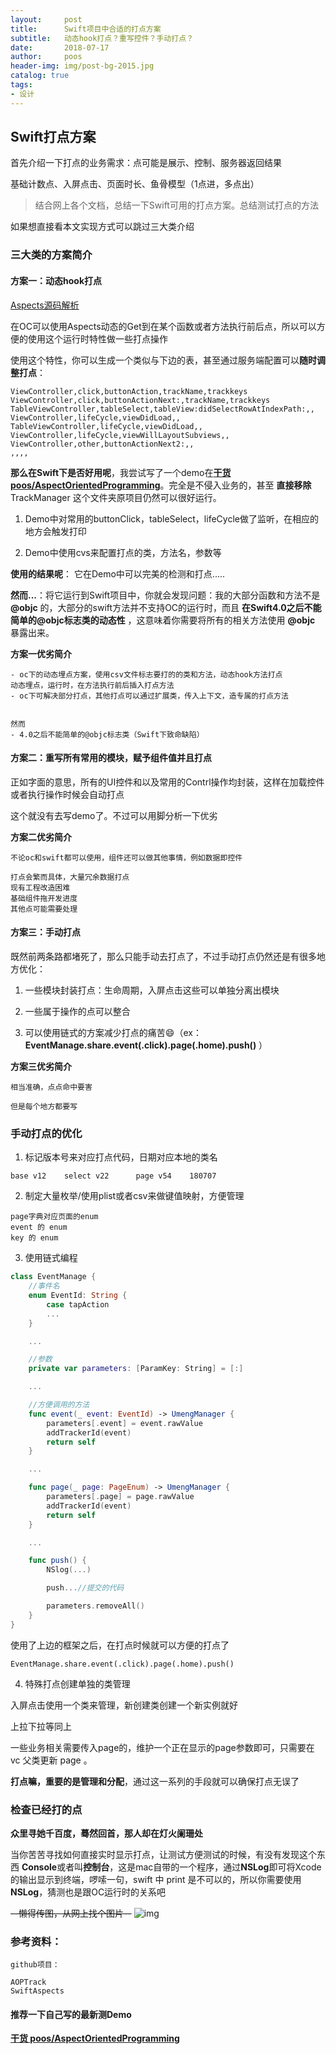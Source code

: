 ```yaml
---
layout:     post
title:      Swift项目中合适的打点方案
subtitle:   动态hook打点？重写控件？手动打点？
date:       2018-07-17
author:     poos
header-img: img/post-bg-2015.jpg
catalog: true
tags:
- 设计
---
```


## Swift打点方案



首先介绍一下打点的业务需求：点可能是展示、控制、服务器返回结果

基础计数点、入屏点击、页面时长、鱼骨模型（1点进，多点出）



> 结合网上各个文档，总结一下Swift可用的打点方案。总结测试打点的方法


如果想直接看本文实现方式可以跳过三大类介绍

### 三大类的方案简介

#### 方案一：动态hook打点

[Aspects源码解析](https://www.jianshu.com/p/2c93446d86bd)

在OC可以使用Aspects动态的Get到在某个函数或者方法执行前后点，所以可以方便的使用这个运行时特性做一些打点操作

使用这个特性，你可以生成一个类似与下边的表，甚至通过服务端配置可以**随时调整打点**：
```
ViewController,click,buttonAction,trackName,trackkeys
ViewController,click,buttonActionNext:,trackName,trackkeys
TableViewController,tableSelect,tableView:didSelectRowAtIndexPath:,,
ViewController,lifeCycle,viewDidLoad,,
TableViewController,lifeCycle,viewDidLoad,,
ViewController,lifeCycle,viewWillLayoutSubviews,,
ViewController,other,buttonActionNext2:,,
,,,,
```

**那么在Swift下是否好用呢**，我尝试写了一个demo在[**干货 poos/AspectOrientedProgramming**](https://github.com/poos/SwiftEFarm)。完全是不侵入业务的，甚至 **直接移除** TrackManager 这个文件夹原项目仍然可以很好运行。

1. Demo中对常用的buttonClick，tableSelect，lifeCycle做了监听，在相应的地方会触发打印

2. Demo中使用cvs来配置打点的类，方法名，参数等

**使用的结果呢**： 它在Demo中可以完美的检测和打点.....

**然而...**：将它运行到Swift项目中，你就会发现问题：我的大部分函数和方法不是 **@objc** 的，大部分的swift方法并不支持OC的运行时，而且 **在Swift4.0之后不能简单的@objc标志类的动态性** ，这意味着你需要将所有的相关方法使用 **@objc** 暴露出来。


**方案一优劣简介**
```
- oc下的动态埋点方案，使用csv文件标志要打的的类和方法，动态hook方法打点
动态埋点，运行时，在方法执行前后插入打点方法
- oc下可解决部分打点，其他打点可以通过扩展类，传入上下文，造专属的打点方法


然而
- 4.0之后不能简单的@objc标志类（Swift下致命缺陷）
```

#### 方案二：重写所有常用的模块，赋予组件值并且打点

正如字面的意思，所有的UI控件和以及常用的Contrl操作均封装，这样在加载控件或者执行操作时候会自动打点


这个就没有去写demo了。不过可以用脚分析一下优劣


**方案二优劣简介**
```
不论oc和swift都可以使用，组件还可以做其他事情，例如数据即控件

打点会繁而具体，大量冗余数据打点
现有工程改造困难
基础组件拖开发进度
其他点可能需要处理
```
#### 方案三：手动打点

既然前两条路都堵死了，那么只能手动去打点了，不过手动打点仍然还是有很多地方优化：

1. 一些模块封装打点：生命周期，入屏点击这些可以单独分离出模块

2. 一些属于操作的点可以整合

3. 可以使用链式的方案减少打点的痛苦😄（ex： **EventManage.share.event(.click).page(.home).push()** ）


**方案三优劣简介**
```
相当准确，点点命中要害

但是每个地方都要写
```

### 手动打点的优化

1. 标记版本号来对应打点代码，日期对应本地的类名

```
base v12    select v22      page v54    180707
```
2. 制定大量枚举/使用plist或者csv来做键值映射，方便管理

```
page字典对应页面的enum
event 的 enum
key 的 enum
```

3. 使用链式编程

```swift
class EventManage {
    //事件名
    enum EventId: String {
        case tapAction
        ...
    }

    ...

    //参数
    private var parameters: [ParamKey: String] = [:]

    ...

    //方便调用的方法
    func event(_ event: EventId) -> UmengManager {
        parameters[.event] = event.rawValue
        addTrackerId(event)
        return self
    }

    ...

    func page(_ page: PageEnum) -> UmengManager {
        parameters[.page] = page.rawValue
        addTrackerId(event)
        return self
    }

    ...

    func push() {
        NSlog(...)

        push...//提交的代码

        parameters.removeAll()
    }
}

```

使用了上边的框架之后，在打点时候就可以方便的打点了

```
EventManage.share.event(.click).page(.home).push()

```


4. 特殊打点创建单独的类管理

入屏点击使用一个类来管理，新创建类创建一个新实例就好

上拉下拉等同上

一些业务相关需要传入page的，维护一个正在显示的page参数即可，只需要在 vc 父类更新 page 。



**打点嘛，重要的是管理和分配**，通过这一系列的手段就可以确保打点无误了


### 检查已经打的点

**众里寻她千百度，蓦然回首，那人却在灯火阑珊处**

当你苦苦寻找如何直接实时显示打点，让测试方便测试的时候，有没有发现这个东西
**Console**或者叫**控制台**，这是mac自带的一个程序，通过**NSLog**即可将Xcode的输出显示到终端，啰嗦一句，swift 中 print 是不可以的，所以你需要使用 **NSLog**，猜测也是跟OC运行时的关系吧

~~--懒得传图，从网上找个图片--~~
![img](http://images.macx.cn/forum/201202/27/1206273lioivz2pvlnkpz3.jpg)


### 参考资料：

```
github项目：

AOPTrack
SwiftAspects
```

#### 推荐一下自己写的最新测Demo

[**干货 poos/AspectOrientedProgramming**](https://github.com/poos/SwiftEFarm)
